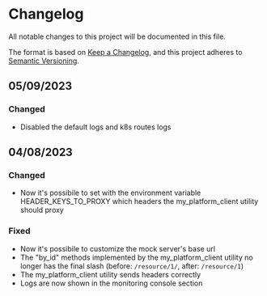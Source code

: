 # Changelog
All notable changes to this project will be documented in this file.

The format is based on [Keep a Changelog](https://keepachangelog.com/en/1.0.0/),
and this project adheres to [Semantic Versioning](https://semver.org/spec/v2.0.0.html).

## 05/09/2023

### Changed

- Disabled the default logs and k8s routes logs 

## 04/08/2023

### Changed

- Now it's possibile to set with the environment variable HEADER_KEYS_TO_PROXY which headers the my_platform_client utility should proxy

### Fixed

- Now it's possibile to customize the mock server's base url
- The "by_id" methods implemented by the my_platform_client utility no longer has the final slash (before: `/resource/1/`, after: `/resource/1`)
- The my_platform_client utility sends headers correctly
- Logs are now shown in the monitoring console section
